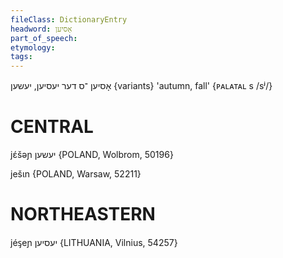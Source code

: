 ```yaml
---
fileClass: DictionaryEntry
headword: אָסיען
part_of_speech: 
etymology: 
tags: 
---
```

אָסיען
־ס
דער
יעסיען, יעשען {variants}
'autumn, fall'
{ᴘᴀʟᴀᴛᴀʟ s /sʲ/}

CENTRAL
========

jɛ́šəɲ יעשען {POLAND, Wolbrom, 50196}

ješɩn {POLAND, Warsaw, 52211}

NORTHEASTERN
==============

jéᶊeɲ יעסיען {LITHUANIA, Vilnius, 54257}